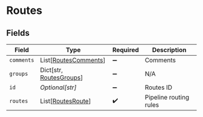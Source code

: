 # Routes


## Fields

| Field                                                          | Type                                                           | Required                                                       | Description                                                    |
| -------------------------------------------------------------- | -------------------------------------------------------------- | -------------------------------------------------------------- | -------------------------------------------------------------- |
| `comments`                                                     | List[[RoutesComments](../../models/shared/routescomments.md)]  | :heavy_minus_sign:                                             | Comments                                                       |
| `groups`                                                       | Dict[str, [RoutesGroups](../../models/shared/routesgroups.md)] | :heavy_minus_sign:                                             | N/A                                                            |
| `id`                                                           | *Optional[str]*                                                | :heavy_minus_sign:                                             | Routes ID                                                      |
| `routes`                                                       | List[[RoutesRoute](../../models/shared/routesroute.md)]        | :heavy_check_mark:                                             | Pipeline routing rules                                         |